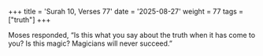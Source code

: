 +++
title = 'Surah 10, Verses 77'
date = '2025-08-27'
weight = 77
tags = ["truth"]
+++

Moses responded, “Is this what you say about the truth when it has come to you? Is this magic? Magicians will never succeed.”